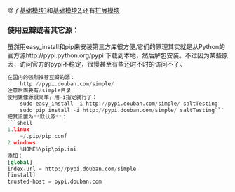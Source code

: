 除了[基础模块1](func&moduler.md)和[基础模块2](http://www.jb51.net/article/57656.htm),还有[扩展模块](http://blog.csdn.net/lcyangcss/article/details/7249961)<br>

### 使用豆瓣或者其它源：


虽然用easy_install和pip来安装第三方库很方便,它们的原理其实就是从Python的官方源http://pypi.python.org/pypi 下载到本地，然后解包安装。不过因为某些原因，访问官方的pypi不稳定，很慢甚至有些还时不时的访问不了。 
```python
在国内的强烈推荐豆瓣的源：
    http://pypi.douban.com/simple/ 
注意后面要有/simple目录
使用镜像源很简单，用-i指定就行了： 
    sudo easy_install -i http://pypi.douban.com/simple/ saltTesting 
    sudo pip install -i http://pypi.douban.com/simple/ saltTesting```
把其设置为**默认源**：
```shell
1.linux 
    ~/.pip/pip.conf 
2.windows 
    %HOME%\pip\pip.ini 
添加：
[global] 
index-url = http://pypi.douban.com/simple
[install]
trusted-host = pypi.douban.com
```
